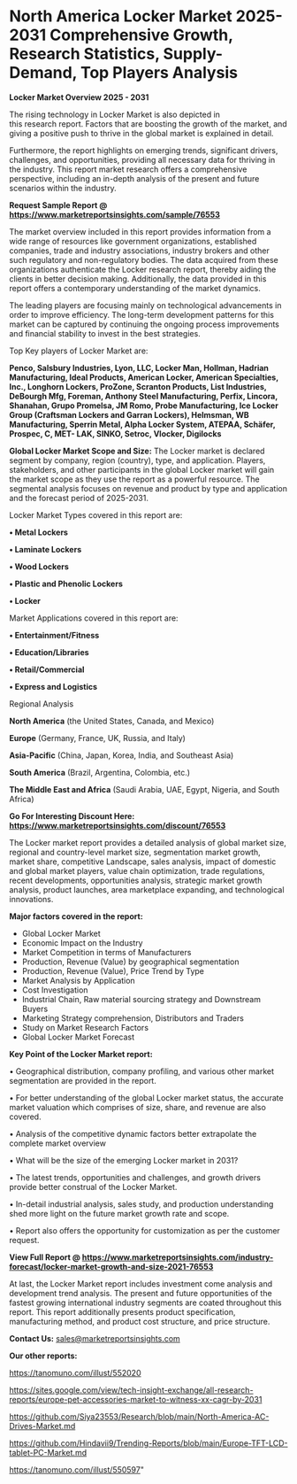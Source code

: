 # North America Locker Market 2025-2031 Comprehensive Growth, Research Statistics, Supply-Demand,  Top Players Analysis

<Strong> Locker Market Overview 2025 - 2031</strong>

The rising technology in Locker Market is also depicted in this research report. Factors that are boosting the growth of the market, and giving a positive push to thrive in the global market is explained in detail.

Furthermore, the report highlights on emerging trends, significant drivers, challenges, and opportunities, providing all necessary data for thriving in the industry. This report market research offers a comprehensive perspective, including an in-depth analysis of the present and future scenarios within the industry.

<strong>Request Sample Report @ <a href=https://www.marketreportsinsights.com/sample/76553>https://www.marketreportsinsights.com/sample/76553</a></strong>

The market overview included in this report provides information from a wide range of resources like government organizations, established companies, trade and industry associations, industry brokers and other such regulatory and non-regulatory bodies. The data acquired from these organizations authenticate the Locker research report, thereby aiding the clients in better decision making. Additionally, the data provided in this report offers a contemporary understanding of the market dynamics.

The leading players are focusing mainly on technological advancements in order to improve efficiency. The long-term development patterns for this market can be captured by continuing the ongoing process improvements and financial stability to invest in the best strategies.

Top Key players of Locker Market are:

<strong>Penco, Salsbury Industries, Lyon, LLC, Locker Man, Hollman, Hadrian Manufacturing, Ideal Products, American Locker, American Specialties, Inc., Longhorn Lockers, ProZone, Scranton Products, List Industries, DeBourgh Mfg, Foreman, Anthony Steel Manufacturing, Perfix, Lincora, Shanahan, Grupo Promelsa, JM Romo, Probe Manufacturing, Ice Locker Group (Craftsman Lockers and Garran Lockers), Helmsman, WB Manufacturing, Sperrin Metal, Alpha Locker System, ATEPAA, Schäfer, Prospec, C, MET- LAK, SINKO, Setroc, Vlocker, Digilocks</strong>

<strong><b>Global Locker Market Scope and Size:</b></strong>
The Locker market is declared segment by company, region (country), type, and application. Players, stakeholders, and other participants in the global Locker market will gain the market scope as they use the report as a powerful resource. The segmental analysis focuses on revenue and product by type and application and the forecast period of 2025-2031.

Locker Market Types covered in this report are:

<strong>• Metal Lockers

• Laminate Lockers

• Wood Lockers

• Plastic and Phenolic Lockers

• Locker</strong>

Market Applications covered in this report are:

<strong>• Entertainment/Fitness

• Education/Libraries

• Retail/Commercial

• Express and Logistics</strong> 

Regional Analysis

<strong>North America</strong> (the United States, Canada, and Mexico)

<strong>Europe</strong> (Germany, France, UK, Russia, and Italy)

<strong>Asia-Pacific</strong> (China, Japan, Korea, India, and Southeast Asia)

<strong>South America</strong> (Brazil, Argentina, Colombia, etc.)

<strong>The Middle East and Africa</strong> (Saudi Arabia, UAE, Egypt, Nigeria, and South Africa)

<strong>Go For Interesting Discount Here: <a href=https://www.marketreportsinsights.com/discount/76553>https://www.marketreportsinsights.com/discount/76553</a></strong>

The Locker market report provides a detailed analysis of global market size, regional and country-level market size, segmentation market growth, market share, competitive Landscape, sales analysis, impact of domestic and global market players, value chain optimization, trade regulations, recent developments, opportunities analysis, strategic market growth analysis, product launches, area marketplace expanding, and technological innovations.

<strong><b>Major factors covered in the report:</b></strong>
<ul>
  <li>Global Locker Market </li>
  <li>Economic Impact on the Industry</li>
  <li>Market Competition in terms of Manufacturers</li>
  <li>Production, Revenue (Value) by geographical segmentation</li>
  <li>Production, Revenue (Value), Price Trend by Type</li>
  <li>Market Analysis by Application</li>
  <li>Cost Investigation</li>
  <li>Industrial Chain, Raw material sourcing strategy and Downstream Buyers</li>
  <li>Marketing Strategy comprehension, Distributors and Traders</li>
  <li>Study on Market Research Factors</li>
  <li>Global Locker Market Forecast</li>
</ul>

<strong><b>Key Point of the Locker Market report:</b></strong>

• Geographical distribution, company profiling, and various other market segmentation are provided in the report.

• For better understanding of the global Locker market status, the accurate market valuation which comprises of size, share, and revenue are also covered.

• Analysis of the competitive dynamic factors better extrapolate the complete market overview

• What will be the size of the emerging Locker market in 2031?

• The latest trends, opportunities and challenges, and growth drivers provide better construal of the Locker Market.

• In-detail industrial analysis, sales study, and production understanding shed more light on the future market growth rate and scope.

• Report also offers the opportunity for customization as per the customer request.

<strong><b>View Full Report @ <a href=https://www.marketreportsinsights.com/industry-forecast/locker-market-growth-and-size-2021-76553>https://www.marketreportsinsights.com/industry-forecast/locker-market-growth-and-size-2021-76553</a></b></strong>


At last, the Locker Market report includes investment come analysis and development trend analysis. The present and future opportunities of the fastest growing international industry segments are coated throughout this report. This report additionally presents product specification, manufacturing method, and product cost structure, and price structure.

<strong>Contact Us:</strong>
sales@marketreportsinsights.com

<strong>Our other reports:</strong>

<a href=https://tanomuno.com/illust/552020>https://tanomuno.com/illust/552020</a>

<a href=https://sites.google.com/view/tech-insight-exchange/all-research-reports/europe-pet-accessories-market-to-witness-xx-cagr-by-2031>https://sites.google.com/view/tech-insight-exchange/all-research-reports/europe-pet-accessories-market-to-witness-xx-cagr-by-2031</a>

<a href=https://github.com/Siya23553/Research/blob/main/North-America-AC-Drives-Market.md>https://github.com/Siya23553/Research/blob/main/North-America-AC-Drives-Market.md</a>

<a href=https://github.com/Hindavii9/Trending-Reports/blob/main/Europe-TFT-LCD-tablet-PC-Market.md>https://github.com/Hindavii9/Trending-Reports/blob/main/Europe-TFT-LCD-tablet-PC-Market.md</a>

<a href=https://tanomuno.com/illust/550597>https://tanomuno.com/illust/550597</a>"
